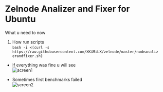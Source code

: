 # Zelnode Analizer and Fixer for Ubuntu

What u need to now  
1) How run scripts  
```bash -i <(curl -s https://raw.githubusercontent.com/XK4MiLX/zelnode/master/nodeanalizerandfixer.sh)```

* If everything was fine u will see   
![screen1](https://raw.githubusercontent.com/XK4MiLX/zelnode/master/image/pic02.jpg)  
  
* Sometimes first benchmarks failed  
![screen2](https://raw.githubusercontent.com/XK4MiLX/zelnode/master/image/pic01.jpg)  
